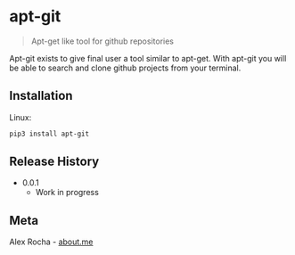 # apt-git
>Apt-get like tool for github repositories

Apt-git exists to give final user a tool similar to apt-get. With apt-git you will be able to search and clone github projects from your terminal. 

## Installation

Linux:

```sh
pip3 install apt-git
```

## Release History

* 0.0.1
    * Work in progress

## Meta

Alex Rocha - [about.me](http://about.me/alex.rochas)
